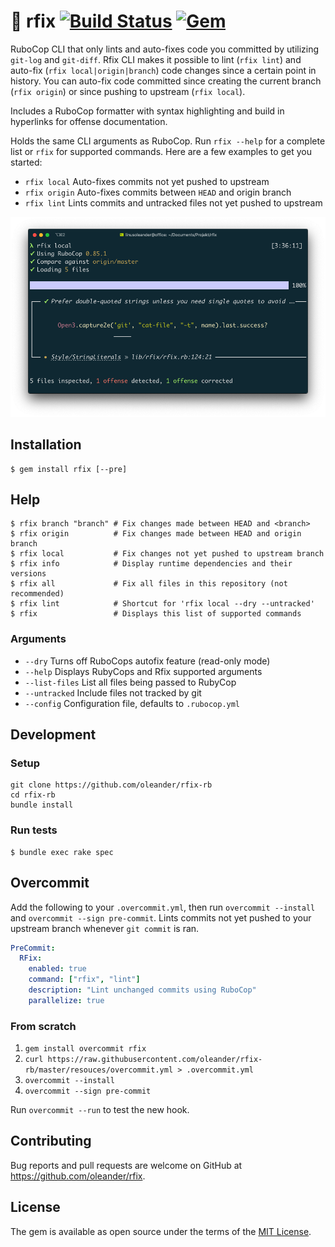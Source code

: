 # :bug: rfix [![Build Status](https://travis-ci.org/oleander/rfix-rb.svg?branch=master)](https://travis-ci.org/oleander/rfix-rb) [![Gem](https://img.shields.io/gem/dt/rfix)](https://rubygems.org/gems/rfix)

RuboCop CLI that only lints and auto-fixes code you committed by utilizing `git-log` and `git-diff`. Rfix CLI makes it possible to lint (`rfix lint`) and auto-fix (`rfix local|origin|branch`) code changes since a certain point in history. You can auto-fix code committed since creating the current branch (`rfix origin`) or since pushing to upstream (`rfix local`).

Includes a RuboCop formatter with syntax highlighting and build in hyperlinks for offense documentation.

Holds the same CLI arguments as RuboCop. Run `rfix --help` for a complete list or `rfix` for supported commands. Here are a few examples to get you started:

- `rfix local` Auto-fixes commits not yet pushed to upstream
- `rfix origin` Auto-fixes commits between `HEAD` and origin branch
- `rfix lint` Lints commits and untracked files not yet pushed to upstream

![Printscreen](resources/ps.png)

## Installation

``` shell
$ gem install rfix [--pre]
```

## Help

``` shell
$ rfix branch "branch" # Fix changes made between HEAD and <branch>
$ rfix origin          # Fix changes made between HEAD and origin branch
$ rfix local           # Fix changes not yet pushed to upstream branch
$ rfix info            # Display runtime dependencies and their versions
$ rfix all             # Fix all files in this repository (not recommended)
$ rfix lint            # Shortcut for 'rfix local --dry --untracked'
$ rfix                 # Displays this list of supported commands
```

### Arguments

- `--dry` Turns off RuboCops autofix feature (read-only mode)
- `--help` Displays RubyCops and Rfix supported arguments
- `--list-files` List all files being passed to RubyCop
- `--untracked` Include files not tracked by git
- `--config` Configuration file, defaults to `.rubocop.yml`

## Development

### Setup

``` shell
git clone https://github.com/oleander/rfix-rb
cd rfix-rb
bundle install
```

### Run tests

``` shell
$ bundle exec rake spec
```

## Overcommit

Add the following to your `.overcommit.yml`, then run `overcommit --install` and `overcommit --sign pre-commit`. Lints commits not yet pushed to your upstream branch whenever `git commit` is ran.

``` yaml
PreCommit:
  RFix:
    enabled: true
    command: ["rfix", "lint"]
    description: "Lint unchanged commits using RuboCop"
    parallelize: true
```

### From scratch

1. `gem install overcommit rfix`
2. `curl https://raw.githubusercontent.com/oleander/rfix-rb/master/resouces/overcommit.yml > .overcommit.yml`
3. `overcommit --install`
4. `overcommit --sign pre-commit`

Run `overcommit --run` to test the new hook.

## Contributing

Bug reports and pull requests are welcome on GitHub at https://github.com/oleander/rfix.

## License

The gem is available as open source under the terms of the [MIT License](https://opensource.org/licenses/MIT).
